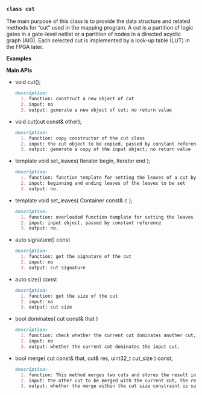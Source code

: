 
### ```class cut```
The main purpose of this class is to provide the data structure and related methods for “cut” used in the mapping program. A cut is a partition of logic gates in a gate-level netlist or a partition of nodes in a directed acyclic graph (AIG). Each selected cut is implemented by a look-up table (LUT) in the FPGA later. 

**Examples**


**Main APIs**

- void cut();
  ```markdown
  description:
    1. function: construct a new object of cut
    2. input: no
    3. output: generate a new object of cut; no return value
  ```

- void cut(cut const& other);
  ```markdown
  description:
    1. function: copy constructor of the cut class
    2. input: the cut object to be copied, passed by constant reference
    3. output: generate a copy of the input object; no return value
  ```

- template<typename Iterator>
  void set_leaves( Iterator begin, Iterator end );
  ```markdown
  description:
    1. function: function template for setting the leaves of a cut by iterator
    2. input: beginning and ending leaves of the leaves to be set
    3. output: no.
  ```

- template<typename Container>
  void set_leaves( Container const& c );
  ```markdown
  description:
    1. function: overloaded function template for setting the leaves of a cut by iterator
    2. input: input object, passed by constant reference
    3. output: no.
  ```
  
- auto signature() const
  ```markdown
  description:
    1. function: get the signature of the cut
    2. input: no
    3. output: cut signature
  ```

- auto size() const
  ```markdown
  description:
    1. function: get the size of the cut
    2. input: no
    3. output: cut size
  ```

- bool dominates( cut const& that )
  ```markdown
  description:
    1. function: check whether the current cut dominates another cut, i.e., it is a subset of that cut.
    2. input: no
    3. output: whether the current cut dominates the input cut.
  ```

- bool merge( cut const& that, cut& res, uint32_t cut_size ) const;
  ```markdown
  description:
    1. function: This method merges two cuts and stores the result in `res`. The merge of two cuts is the union \f$L_1 \cup L_2\f$ of the two leaf sets \f$L_1\f$ of the current cut and \f$L_2\f$ of the other cut `that`. The merge is only successful if the union has not more than `cut_size` elements. In that case, the function returns `false`, otherwise `true`.
    2. input: the other cut to be merged with the current cut, the resulting merged cut, and the cut size constraint of the merged cut.
    3. output: whether the merge within the cut size constraint is successful; the merged cut.
  ```



